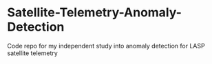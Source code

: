 # Satellite-Telemetry-Anomaly-Detection
Code repo for my independent study into anomaly detection for LASP satellite telemetry
